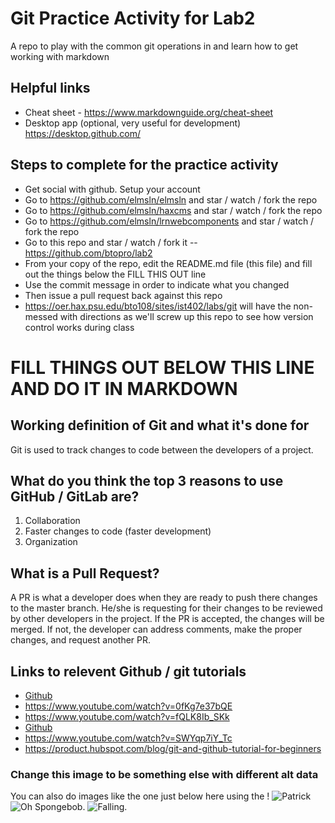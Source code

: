 # Git Practice Activity for Lab2
A repo to play with the common git operations in and learn how to get working with markdown
## Helpful links
- Cheat sheet - https://www.markdownguide.org/cheat-sheet
- Desktop app (optional, very useful for development) https://desktop.github.com/

## Steps to complete for the practice activity
- Get social with github. Setup your account
- Go to https://github.com/elmsln/elmsln and star / watch / fork the repo
- Go to https://github.com/elmsln/haxcms and star / watch / fork the repo
- Go to https://github.com/elmsln/lrnwebcomponents and star / watch / fork the repo
- Go to this repo and star / watch / fork it -- https://github.com/btopro/lab2
- From your copy of the repo, edit the README.md file (this file) and fill out the things below the FILL THIS OUT line
- Use the commit message in order to indicate what you changed
- Then issue a pull request back against this repo
- https://oer.hax.psu.edu/bto108/sites/ist402/labs/git will have the non-messed with directions as we'll screw up this repo to see how version control works during class

# FILL THINGS OUT BELOW THIS LINE AND DO IT IN MARKDOWN

## Working definition of Git and what it's done for
Git is used to track changes to code between the developers of a project. 

## What do you think the top 3 reasons to use GitHub / GitLab are?
1. Collaboration
2. Faster changes to code (faster development)
3. Organization

## What is a Pull Request?
A PR is what a developer does when they are ready to push there changes to the master branch. He/she is requesting for their changes to be reviewed by other developers in the project. If the PR is accepted, the changes will be merged. If not, the developer can address comments, make the proper changes, and request another PR. 

## Links to relevent Github / git tutorials
- [Github](https://github.com/)
- https://www.youtube.com/watch?v=0fKg7e37bQE
- https://www.youtube.com/watch?v=fQLK8Ib_SKk
- [Github](https://github.com/)
- https://www.youtube.com/watch?v=SWYqp7iY_Tc
- https://product.hubspot.com/blog/git-and-github-tutorial-for-beginners

### Change this image to be something else with different alt data
You can also do images like the one just below here using the !
![Patrick](https://media.giphy.com/media/oyQ9vnvVvPNES3HDko/giphy.gif)
![Oh Spongebob](https://media.giphy.com/media/HmO7FZjok6mhW/giphy.gif).
![Falling](https://media.giphy.com/media/cHFdCVLqWhOJW/source.gif).
